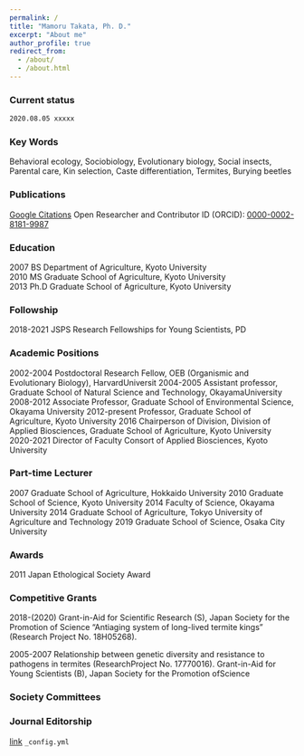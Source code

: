 ```yaml
---
permalink: /
title: "Mamoru Takata, Ph. D."
excerpt: "About me"
author_profile: true
redirect_from: 
  - /about/
  - /about.html
---
```


### Current status
```markdown
2020.08.05 xxxxx
```

### Key Words
Behavioral ecology, Sociobiology, Evolutionary biology, Social insects, Parental care, Kin selection, Caste differentiation, Termites, Burying beetles

### Publications
[Google Citations](https://scholar.google.com/citations?user=1fHBRKMAAAAJ)
Open Researcher and Contributor ID (ORCID): [0000-0002-8181-9987](https://orcid.org/0000-0002-8181-9987)  

### Education
2007     BS Department of Agriculture, Kyoto University  
2010     MS Graduate School of Agriculture, Kyoto University  
2013     Ph.D Graduate School of Agriculture, Kyoto University  

### Followship
2018-2021     JSPS Research Fellowships for Young Scientists, PD

### Academic Positions
2002-2004  Postdoctoral Research Fellow, OEB (Organismic and Evolutionary Biology), HarvardUniversit
2004-2005  Assistant professor, Graduate School of Natural Science and Technology, OkayamaUniversity
2008-2012  Associate Professor, Graduate School of Environmental Science, Okayama University
2012-present  Professor, Graduate School of Agriculture, Kyoto University
2016  Chairperson of Division, Division of Applied Biosciences, Graduate School of Agriculture, Kyoto University
2020-2021  Director of Faculty Consort of Applied Biosciences, Kyoto University

### Part-time Lecturer
2007     Graduate School of Agriculture, Hokkaido University
2010     Graduate School of Science, Kyoto University
2014     Faculty of Science, Okayama University
2014     Graduate School of Agriculture, Tokyo University of Agriculture and Technology
2019     Graduate School of Science, Osaka City University

### Awards
2011     Japan Ethological Society Award

### Competitive Grants
2018-(2020) 
Grant-in-Aid for Scientific Research (S), Japan Society for the Promotion of Science “Antiaging system of long-lived termite kings” (Research Project No. 18H05268).

2005-2007
Relationship between genetic diversity and resistance to pathogens in termites (ResearchProject No. 17770016). Grant-in-Aid for Young Scientists (B), Japan Society for the Promotion ofScience

### Society Committees

### Journal Editorship


[link](https://xxxx)
 `_config.yml`
